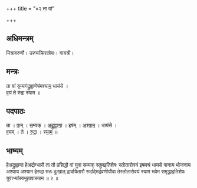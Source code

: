 +++
title = "०२ ता वां"

+++
## अधिमन्त्रम्
मित्रावरुणौ। उरुचक्रिरात्रेयः। गायत्री।

## मन्त्रः
ता वां॑ स॒म्यग॑द्रुह्वा॒णेष॑मश्याम॒ धाय॑से ।  
व॒यं ते रु॑द्रा स्याम ॥

## पदपाठः
ता । वा॒म् । स॒म्यक् । अ॒द्रु॒ह्वा॒णा॒ । इष॑म् । अ॒श्या॒म॒ । धाय॑से ।  
व॒यम् । ते । रु॒द्रा॒ । स्या॒म॒ ॥

## भाष्यम्
हेअद्रुह्वाणा हेअद्रोग्धारौ ता तौ प्रसिद्धौ वां युवां सम्यक् स्तुमइतिशेषः स्तोतारोवयं इषमश्रं धायसे पानाय भोजनाय अश्याय अश्याम हेरुद्रा रुतः दुःखात् द्रावयितारौ रुदद्भिर्द्रवणीयौवा तेस्तोतारोवयं स्याम भवेम समृद्धाइतिशेषः युवाभ्यांस्वभूतावास्याम ॥ २ ॥